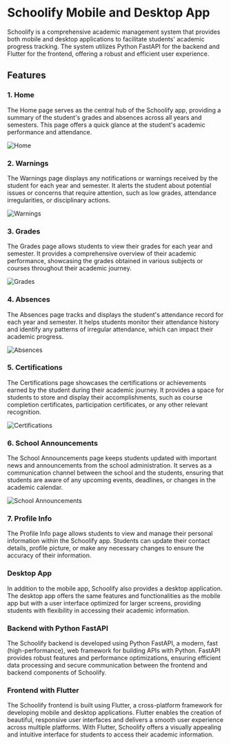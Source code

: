 # Schoolify Mobile and Desktop App

Schoolify is a comprehensive academic management system that provides both mobile and desktop applications to facilitate students' academic progress tracking. The system utilizes Python FastAPI for the backend and Flutter for the frontend, offering a robust and efficient user experience.

## Features

### 1. Home

The Home page serves as the central hub of the Schoolify app, providing a summary of the student's grades and absences across all years and semesters. This page offers a quick glance at the student's academic performance and attendance.

![Home](https://media.discordapp.net/attachments/748306934179823627/1115238054504964096/Screenshot_2023-01-08-10-52-41-52_426fed783bb7bd69c67b69d46db5ccdc.jpg?width=306&height=662)

### 2. Warnings

The Warnings page displays any notifications or warnings received by the student for each year and semester. It alerts the student about potential issues or concerns that require attention, such as low grades, attendance irregularities, or disciplinary actions.

![Warnings](https://media.discordapp.net/attachments/748306934179823627/1115238053427040286/Screenshot_2023-01-08-10-52-47-02_426fed783bb7bd69c67b69d46db5ccdc.jpg?width=306&height=662)

### 3. Grades

The Grades page allows students to view their grades for each year and semester. It provides a comprehensive overview of their academic performance, showcasing the grades obtained in various subjects or courses throughout their academic journey.

![Grades](https://media.discordapp.net/attachments/748306934179823627/1115238054270095450/Screenshot_2023-01-08-10-53-06-92_426fed783bb7bd69c67b69d46db5ccdc.jpg?width=306&height=662)

### 4. Absences

The Absences page tracks and displays the student's attendance record for each year and semester. It helps students monitor their attendance history and identify any patterns of irregular attendance, which can impact their academic progress.

![Absences](https://media.discordapp.net/attachments/748306934179823627/1115238053129228319/Screenshot_2023-01-08-10-52-56-85_426fed783bb7bd69c67b69d46db5ccdc.jpg?width=306&height=662)

### 5. Certifications

The Certifications page showcases the certifications or achievements earned by the student during their academic journey. It provides a space for students to store and display their accomplishments, such as course completion certificates, participation certificates, or any other relevant recognition.

![Certifications](https://media.discordapp.net/attachments/748306934179823627/1115238054014226432/Screenshot_2023-01-08-10-52-52-77_426fed783bb7bd69c67b69d46db5ccdc.jpg?width=306&height=662)

### 6. School Announcements

The School Announcements page keeps students updated with important news and announcements from the school administration. It serves as a communication channel between the school and the students, ensuring that students are aware of any upcoming events, deadlines, or changes in the academic calendar.

![School Announcements](https://media.discordapp.net/attachments/748306934179823627/1115238053712240640/Screenshot_2023-01-08-10-53-10-53_426fed783bb7bd69c67b69d46db5ccdc.jpg?width=306&height=662)

### 7. Profile Info

The Profile Info page allows students to view and manage their personal information within the Schoolify app. Students can update their contact details, profile picture, or make any necessary changes to ensure the accuracy of their information.


### Desktop App

In addition to the mobile app, Schoolify also provides a desktop application. The desktop app offers the same features and functionalities as the mobile app but with a user interface optimized for larger screens, providing students with flexibility in accessing their academic information.

### Backend with Python FastAPI

The Schoolify backend is developed using Python FastAPI, a modern, fast (high-performance), web framework for building APIs with Python. FastAPI provides robust features and performance optimizations, ensuring efficient data processing and secure communication between the frontend and backend components of Schoolify.

### Frontend with Flutter

The Schoolify frontend is built using Flutter, a cross-platform framework for developing mobile and desktop applications. Flutter enables the creation of beautiful, responsive user interfaces and delivers a smooth user experience across multiple platforms. With Flutter, Schoolify offers a visually appealing and intuitive interface for students to access their academic information.
